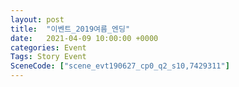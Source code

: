 ```yaml
---
layout: post
title:  "이벤트_2019여름_엔딩"
date:   2021-04-09 10:00:00 +0000
categories: Event
Tags: Story Event
SceneCode: ["scene_evt190627_cp0_q2_s10,7429311"]
---
```

